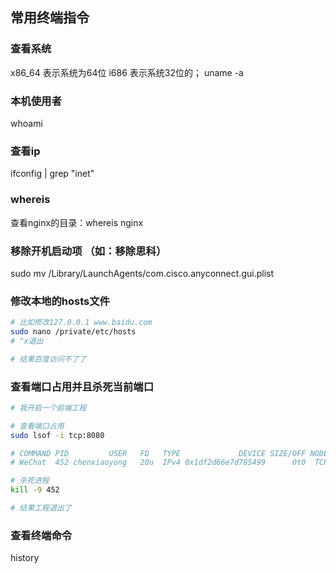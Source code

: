
## 常用终端指令

### 查看系统 
  x86_64 表示系统为64位
  i686 表示系统32位的；
    uname -a 

### 本机使用者

whoami

### 查看ip
ifconfig | grep "inet"

### whereis
  查看nginx的目录：whereis nginx


### 移除开机启动项 （如：移除思科）
sudo mv /Library/LaunchAgents/com.cisco.anyconnect.gui.plist

### 修改本地的hosts文件

```bash
# 比如修改127.0.0.1 www.baidu.com
sudo nano /private/etc/hosts
# ^x退出

# 结果百度访问不了了
```

### 查看端口占用并且杀死当前端口

```bash
# 我开启一个前端工程

# 查看端口占用
sudo lsof -i tcp:8080

# COMMAND PID         USER   FD   TYPE             DEVICE SIZE/OFF NODE NAME
# WeChat  452 chenxiaoyong   20u  IPv4 0x1df2d66e7d785499      0t0  TCP 10.7.105.6:56418->14.116.242.250:http (ESTABLISHED)

# 杀死进程
kill -9 452

# 结果工程退出了
```

### 查看终端命令

history



